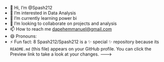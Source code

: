 - 👋 Hi, I’m @Spash212
- 👀 I’m interested in Data Analysis
- 🌱 I’m currently learning power bi 
- 💞️ I’m looking to collaborate on projects and analysis
- 📫 How to reach me dapehemmanuel@gmail.com
- 😄 Pronouns:
- ⚡ Fun fact:
8
Spash212/Spash212 is a ✨ special ✨ repository because its `README.md` (this file) appears on your GitHub profile.
You can click the Preview link to take a look at your changes.
--->
